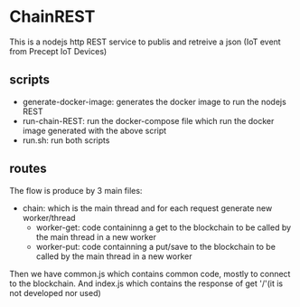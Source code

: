 # ChainREST
This is a nodejs http REST service to publis and retreive a json (IoT event from Precept IoT Devices)
## scripts
- generate-docker-image: generates the docker image to run the nodejs REST 
- run-chain-REST: run the docker-compose file which run the docker image generated with the above script
- run.sh: run both scripts
## routes
The flow is produce by 3 main files:
- chain: which is the main thread and for each request generate new worker/thread
  - worker-get: code containinng a get to the blockchain to be called by the main thread in a new worker
  - worker-put: code containning a put/save to the blockchain to be called by the main thread in a new worker
</p>
Then we have common.js which contains common code, mostly to connect to the blockchain. And index.js which contains the response of get '/'(it is not developed nor used)
 